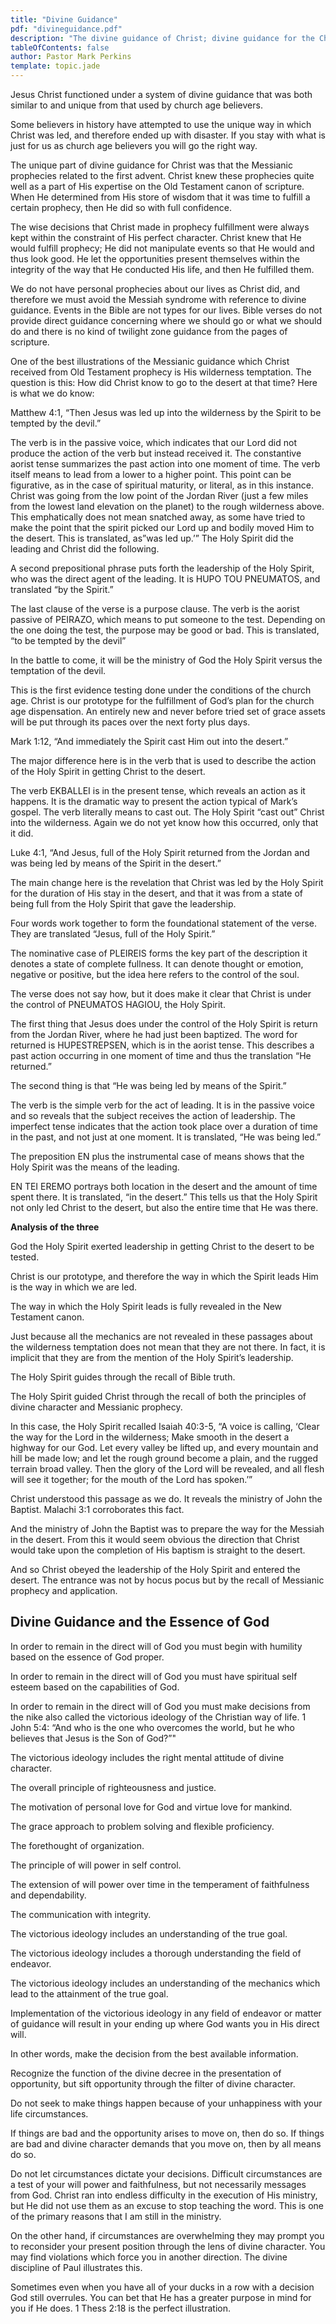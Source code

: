 ```yaml
---
title: "Divine Guidance"
pdf: "divineguidance.pdf"
description: "The divine guidance of Christ; divine guidance for the Christian believer."
tableOfContents: false
author: Pastor Mark Perkins
template: topic.jade
---
```


Jesus Christ functioned under a system of divine guidance that was both
similar to and unique from that used by church age believers.

Some believers in history have attempted to use the unique way in which
Christ was led, and therefore ended up with disaster. If you stay with
what is just for us as church age believers you will go the right way.

The unique part of divine guidance for Christ was that the Messianic
prophecies related to the first advent. Christ knew these prophecies
quite well as a part of His expertise on the Old Testament canon of
scripture. When He determined from His store of wisdom that it was time
to fulfill a certain prophecy, then He did so with full confidence.

The wise decisions that Christ made in prophecy fulfillment were always
kept within the constraint of His perfect character. Christ knew that He
would fulfill prophecy; He did not manipulate events so that He would
and thus look good. He let the opportunities present themselves within
the integrity of the way that He conducted His life, and then He
fulfilled them.

We do not have personal prophecies about our lives as Christ did, and
therefore we must avoid the Messiah syndrome with reference to divine
guidance. Events in the Bible are not types for our lives. Bible verses
do not provide direct guidance concerning where we should go or what we
should do and there is no kind of twilight zone guidance from the pages
of scripture.

One of the best illustrations of the Messianic guidance which Christ
received from Old Testament prophecy is His wilderness temptation. The
question is this: How did Christ know to go to the desert at that time?
Here is what we do know:

Matthew 4:1, “Then Jesus was led up into the wilderness by the Spirit to
be tempted by the devil.”

The verb is in the passive voice, which indicates that our Lord did not
produce the action of the verb but instead received it. The constantive
aorist tense summarizes the past action into one moment of time. The
verb itself means to lead from a lower to a higher point. This point can
be figurative, as in the case of spiritual maturity, or literal, as in
this instance. Christ was going from the low point of the Jordan River
(just a few miles from the lowest land elevation on the planet) to the
rough wilderness above. This emphatically does not mean snatched away,
as some have tried to make the point that the spirit picked our Lord up
and bodily moved Him to the desert. This is translated, as”was led up.’”
The Holy Spirit did the leading and Christ did the following.

A second prepositional phrase puts forth the leadership of the Holy
Spirit, who was the direct agent of the leading. It is HUPO TOU
PNEUMATOS, and translated “by the Spirit.”

The last clause of the verse is a purpose clause. The verb is the aorist
passive of PEIRAZO, which means to put someone to the test. Depending on
the one doing the test, the purpose may be good or bad. This is
translated, “to be tempted by the devil”

In the battle to come, it will be the ministry of God the Holy Spirit
versus the temptation of the devil.

This is the first evidence testing done under the conditions of the
church age. Christ is our prototype for the fulfillment of God’s plan
for the church age dispensation. An entirely new and never before tried
set of grace assets will be put through its paces over the next forty
plus days.

Mark 1:12, “And immediately the Spirit cast Him out into the desert.”

The major difference here is in the verb that is used to describe the
action of the Holy Spirit in getting Christ to the desert.

The verb EKBALLEI is in the present tense, which reveals an action as it
happens. It is the dramatic way to present the action typical of Mark’s
gospel. The verb literally means to cast out. The Holy Spirit “cast out”
Christ into the wilderness. Again we do not yet know how this occurred,
only that it did.

Luke 4:1, “And Jesus, full of the Holy Spirit returned from the Jordan
and was being led by means of the Spirit in the desert.”

The main change here is the revelation that Christ was led by the Holy
Spirit for the duration of His stay in the desert, and that it was from
a state of being full from the Holy Spirit that gave the leadership.

Four words work together to form the foundational statement of the
verse. They are translated “Jesus, full of the Holy Spirit.”

The nominative case of PLEIREIS forms the key part of the description it
denotes a state of complete fullness. It can denote thought or emotion,
negative or positive, but the idea here refers to the control of the
soul.

The verse does not say how, but it does make it clear that Christ is
under the control of PNEUMATOS HAGIOU, the Holy Spirit.

The first thing that Jesus does under the control of the Holy Spirit is
return from the Jordan River, where he had just been baptized. The word
for returned is HUPESTREPSEN, which is in the aorist tense. This
describes a past action occurring in one moment of time and thus the
translation “He returned.”

The second thing is that “He was being led by means of the Spirit.”

The verb is the simple verb for the act of leading. It is in the passive
voice and so reveals that the subject receives the action of leadership.
The imperfect tense indicates that the action took place over a duration
of time in the past, and not just at one moment. It is translated, “He
was being led.”

The preposition EN plus the instrumental case of means shows that the
Holy Spirit was the means of the leading.

EN TEI EREMO portrays both location in the desert and the amount of time
spent there. It is translated, “in the desert.” This tells us that the
Holy Spirit not only led Christ to the desert, but also the entire time
that He was there.

**Analysis of the three**

God the Holy Spirit exerted leadership in getting Christ to the desert
to be tested.

Christ is our prototype, and therefore the way in which the Spirit leads
Him is the way in which we are led.

The way in which the Holy Spirit leads is fully revealed in the New
Testament canon.

Just because all the mechanics are not revealed in these passages about
the wilderness temptation does not mean that they are not there. In
fact, it is implicit that they are from the mention of the Holy Spirit’s
leadership.

The Holy Spirit guides through the recall of Bible truth.

The Holy Spirit guided Christ through the recall of both the principles
of divine character and Messianic prophecy.

In this case, the Holy Spirit recalled Isaiah 40:3-5, “A voice is
calling, ‘Clear the way for the Lord in the wilderness; Make smooth in
the desert a highway for our God. Let every valley be lifted up, and
every mountain and hill be made low; and let the rough ground become a
plain, and the rugged terrain broad valley. Then the glory of the Lord
will be revealed, and all flesh will see it together; for the mouth of
the Lord has spoken.’”

Christ understood this passage as we do. It reveals the ministry of John
the Baptist. Malachi 3:1 corroborates this fact.

And the ministry of John the Baptist was to prepare the way for the
Messiah in the desert. From this it would seem obvious the direction
that Christ would take upon the completion of His baptism is straight to
the desert.

And so Christ obeyed the leadership of the Holy Spirit and entered the
desert. The entrance was not by hocus pocus but by the recall of
Messianic prophecy and application.

## Divine Guidance and the Essence of God ##

In order to remain in the direct will of God you must begin with
humility based on the essence of God proper.

In order to remain in the direct will of God you must have spiritual
self esteem based on the capabilities of God.

In order to remain in the direct will of God you must make decisions
from the nike also called the victorious ideology of the Christian way
of life. 1 John 5:4: “And who is the one who overcomes the world, but he
who believes that Jesus is the Son of God?”"

The victorious ideology includes the right mental attitude of divine
character.

The overall principle of righteousness and justice.

The motivation of personal love for God and virtue love for mankind.

The grace approach to problem solving and flexible proficiency.

The forethought of organization.

The principle of will power in self control.

The extension of will power over time in the temperament of faithfulness
and dependability.

The communication with integrity.

The victorious ideology includes an understanding of the true goal.

The victorious ideology includes a thorough understanding the field of
endeavor.

The victorious ideology includes an understanding of the mechanics which
lead to the attainment of the true goal.

Implementation of the victorious ideology in any field of endeavor or
matter of guidance will result in your ending up where God wants you in
His direct will.

In other words, make the decision from the best available information.

Recognize the function of the divine decree in the presentation of
opportunity, but sift opportunity through the filter of divine
character.

Do not seek to make things happen because of your unhappiness with your
life circumstances.

If things are bad and the opportunity arises to move on, then do so. If
things are bad and divine character demands that you move on, then by
all means do so.

Do not let circumstances dictate your decisions. Difficult circumstances
are a test of your will power and faithfulness, but not necessarily
messages from God. Christ ran into endless difficulty in the execution
of His ministry, but He did not use them as an excuse to stop teaching
the word. This is one of the primary reasons that I am still in the
ministry.

On the other hand, if circumstances are overwhelming they may prompt you
to reconsider your present position through the lens of divine
character. You may find violations which force you in another direction.
The divine discipline of Paul illustrates this.

Sometimes even when you have all of your ducks in a row with a decision
God still overrules. You can bet that He has a greater purpose in mind
for you if He does. 1 Thess 2:18 is the perfect illustration.

